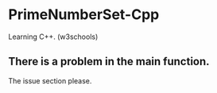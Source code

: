 # PrimeNumberSet-Cpp
Learning C++. (w3schools)

## There is a problem in the main function.
The issue section please.
